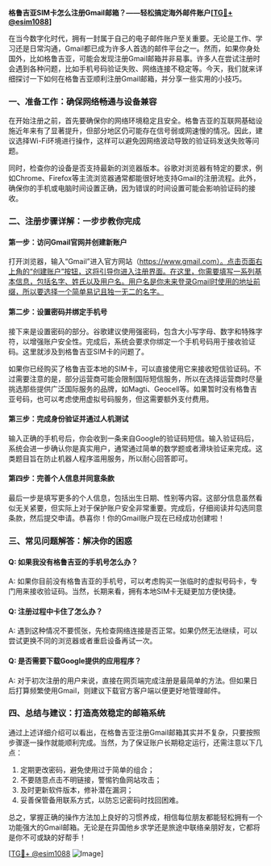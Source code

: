 **格鲁吉亚SIM卡怎么注册Gmail邮箱？——轻松搞定海外邮件账户[[TG💪+ @esim1088](https://t.me/s/esim1088)]**

在当今数字化时代，拥有一封属于自己的电子邮件账户至关重要。无论是工作、学习还是日常沟通，Gmail都已成为许多人首选的邮件平台之一。然而，如果你身处国外，比如格鲁吉亚，可能会发现注册Gmail邮箱并非易事。许多人在尝试注册时会遇到各种问题，比如手机号码验证失败、网络连接不稳定等。今天，我们就来详细探讨一下如何在格鲁吉亚顺利注册Gmail邮箱，并分享一些实用的小技巧。

### 一、准备工作：确保网络畅通与设备兼容

在开始注册之前，首先要确保你的网络环境稳定且安全。格鲁吉亚的互联网基础设施近年来有了显著提升，但部分地区仍可能存在信号弱或网速慢的情况。因此，建议选择Wi-Fi环境进行操作，这样可以避免因网络波动导致的验证码发送失败等问题。

同时，检查你的设备是否支持最新的浏览器版本。谷歌对浏览器有特定的要求，例如Chrome、Firefox等主流浏览器通常都能很好地支持Gmail的注册流程。此外，确保你的手机或电脑时间设置正确，因为错误的时间设置可能会影响验证码的接收。

### 二、注册步骤详解：一步步教你完成

#### 第一步：访问Gmail官网并创建新账户

打开浏览器，输入“Gmail”进入官方网站（https://www.gmail.com）。点击页面右上角的“创建账户”按钮，这将引导你进入注册界面。在这里，你需要填写一系列基本信息，包括名字、姓氏以及用户名。用户名是你未来登录Gmail时使用的地址前缀，所以要选择一个简单易记且独一无二的名字。

#### 第二步：设置密码并绑定手机号

接下来是设置密码的部分。谷歌建议使用强密码，包含大小写字母、数字和特殊字符，以增强账户安全性。完成后，系统会要求你绑定一个手机号码用于接收验证码。这里就涉及到格鲁吉亚SIM卡的问题了。

如果你已经购买了格鲁吉亚本地的SIM卡，可以直接使用它来接收短信验证码。不过需要注意的是，部分运营商可能会限制国际短信服务，所以在选择运营商时尽量挑选那些提供广泛国际服务的品牌，如Magti、Geocell等。如果暂时没有格鲁吉亚号码，也可以考虑使用虚拟号码服务，但这需要额外支付费用。

#### 第三步：完成身份验证并通过人机测试

输入正确的手机号后，你会收到一条来自Google的验证码短信。输入验证码后，系统会进一步确认你是真实用户，通常通过简单的数学题或者滑块验证来完成。这类题目旨在防止机器人程序滥用服务，所以耐心回答即可。

#### 第四步：完善个人信息并同意条款

最后一步是填写更多的个人信息，包括出生日期、性别等内容。这部分信息虽然看似无关紧要，但实际上对于保护账户安全非常重要。完成后，仔细阅读并勾选同意条款，然后提交申请。恭喜你！你的Gmail账户现在已经成功创建啦！

### 三、常见问题解答：解决你的困惑

#### Q: 如果我没有格鲁吉亚的手机号怎么办？
A: 如果你目前没有格鲁吉亚的手机号，可以考虑购买一张临时的虚拟号码卡，专门用来接收验证码。当然，长期来看，拥有本地SIM卡无疑更加方便快捷。

#### Q: 注册过程中卡住了怎么办？
A: 遇到这种情况不要慌张，先检查网络连接是否正常。如果仍然无法继续，可以尝试更换不同的浏览器或者重启设备再试一次。

#### Q: 是否需要下载Google提供的应用程序？
A: 对于初次注册的用户来说，直接在网页端完成注册是最简单的方法。但如果日后打算频繁使用Gmail，则建议下载官方客户端以便更好地管理邮件。

### 四、总结与建议：打造高效稳定的邮箱系统

通过上述详细介绍可以看出，在格鲁吉亚注册Gmail邮箱其实并不复杂，只要按照步骤逐一操作就能顺利完成。当然，为了保证账户长期稳定运行，还需注意以下几点：

1. 定期更改密码，避免使用过于简单的组合；
2. 不要随意点击不明链接，警惕钓鱼网站攻击；
3. 及时更新软件版本，修补潜在漏洞；
4. 妥善保管备用联系方式，以防忘记密码时找回困难。

总之，掌握正确的操作方法加上良好的习惯养成，相信每位朋友都能轻松拥有一个功能强大的Gmail邮箱。无论是在异国他乡求学还是旅途中联络亲朋好友，它都将是你不可或缺的好帮手！

[[TG💪+ @esim1088](https://t.me/s/esim1088) ![Image](https://i.postimg.cc/4NQfJmqS/Snipaste-2025-05-13-00-14-12.png)]